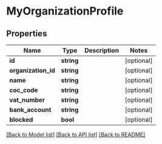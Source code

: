 # MyOrganizationProfile

## Properties

 Name                | Type       | Description | Notes      
---------------------|------------|-------------|------------
 **id**              | **string** |             | [optional] 
 **organization_id** | **string** |             | [optional] 
 **name**            | **string** |             | [optional] 
 **coc_code**        | **string** |             | [optional] 
 **vat_number**      | **string** |             | [optional] 
 **bank_account**    | **string** |             | [optional] 
 **blocked**         | **bool**   |             | [optional] 

[[Back to Model list]](../../README.md#documentation-for-models) [[Back to API list]](../../README.md#documentation-for-api-endpoints) [[Back to README]](../../README.md)


